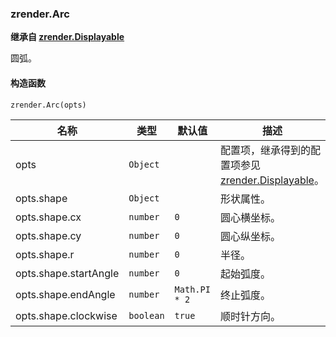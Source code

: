 ---
---

### zrender.Arc

**继承自 [zrender.Displayable](#zrenderdisplayable)**

圆弧。

#### 构造函数

`zrender.Arc(opts)`

|名称|类型|默认值|描述|
|---|---|---|---|
|opts|`Object`||配置项，继承得到的配置项参见 [zrender.Displayable](#zrenderdisplayable)。|
|opts.shape|`Object`||形状属性。|
|opts.shape.cx|`number`|`0`|圆心横坐标。|
|opts.shape.cy|`number`|`0`|圆心纵坐标。|
|opts.shape.r|`number`|`0`|半径。|
|opts.shape.startAngle|`number`|`0`|起始弧度。|
|opts.shape.endAngle|`number`|`Math.PI * 2`|终止弧度。|
|opts.shape.clockwise|`boolean`|`true`|顺时针方向。|
